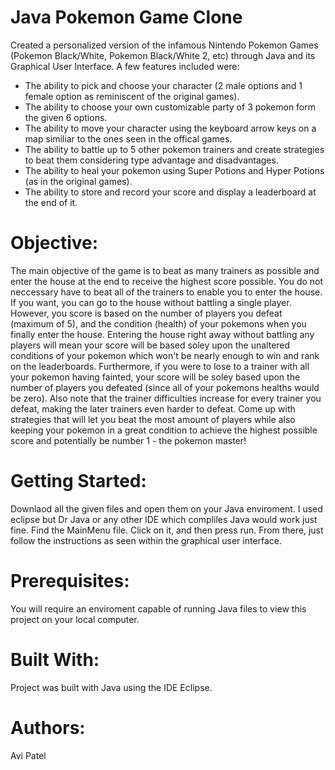 # Java Pokemon Game Clone

Created a personalized version of the infamous Nintendo Pokemon Games (Pokemon Black/White, Pokemon Black/White 2, etc) through Java and its Graphical User Interface. A few features included were:
- The ability to pick and choose your character (2 male options and 1 female option as reminiscent of the original games).
- The ability to choose your own customizable party of 3 pokemon form the given 6 options.
- The ability to move your character using the keyboard arrow keys on a map similiar to the ones seen in the offical games.
- The ability to battle up to 5 other pokemon trainers and create strategies to beat them considering type advantage and disadvantages. 
- The ability to heal your pokemon using Super Potions and Hyper Potions (as in the original games).
- The ability to store and record your score and display a leaderboard at the end of it.

# Objective: 

The main objective of the game is to beat as many trainers as possible and enter the house at the end to receive the highest score possible. You do not neccessary have to beat all of the trainers to enable you to enter the house. If you want, you can go to the house without battling a single player. However, you score is based on the number of players you defeat (maximum of 5), and the condition (health) of your pokemons when you finally enter the house. Entering the house right away without battling any players will mean your score will be based soley upon the unaltered conditions of your pokemon which won't be nearly enough to win and rank on the leaderboards. Furthermore, if you were to lose to a trainer with all your pokemon having fainted, your score will be soley based upon the number of players you defeated (since all of your pokemons healths would be zero). Also note that the trainer difficulties increase for every trainer you defeat, making the later trainers even harder to defeat. Come up with strategies that will let you beat the most amount of players while also keeping your pokemon in a great condition to achieve the highest possible score and potentially be number 1 - the pokemon master!

# Getting Started: 

Downlaod all the given files and open them on your Java enviroment. I used eclipse but Dr Java or any other IDE which compliles Java would work just fine. Find the MainMenu file. Click on it, and then press run. From there, just follow the instructions as seen within the graphical user interface.

# Prerequisites: 

You will require an enviroment capable of running Java files to view this project on your local computer.

# Built With:

Project was built with Java using the IDE Eclipse. 

# Authors:

Avi Patel
